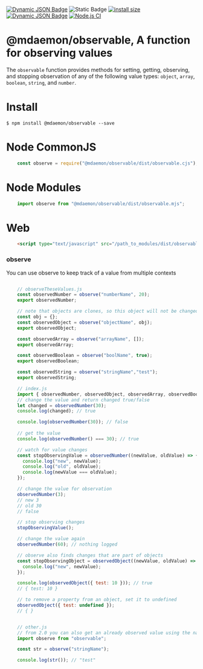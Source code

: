 [![Dynamic JSON Badge](https://img.shields.io/badge/dynamic/json?url=https%3A%2F%2Fraw.githubusercontent.com%2Fmdaemon-technologies%2Fobservable%2Fmaster%2Fpackage.json&query=%24.version&prefix=v&label=npm&color=blue)](https://www.npmjs.com/package/@mdaemon/observable) ![Static Badge](https://img.shields.io/badge/node-v16%2B-blue?style=flat&label=node&color=blue)
 [![install size](https://packagephobia.com/badge?p=@mdaemon/observable)](https://packagephobia.com/result?p=@mdaemon/observable) [![Dynamic JSON Badge](https://img.shields.io/badge/dynamic/json?url=https%3A%2F%2Fraw.githubusercontent.com%2Fmdaemon-technologies%2Fobservable%2Fmaster%2Fpackage.json&query=%24.license&prefix=v&label=license&color=green)](https://github.com/mdaemon-technologies/observable/blob/master/LICENSE) [![Node.js CI](https://github.com/mdaemon-technologies/observable/actions/workflows/node.js.yml/badge.svg)](https://github.com/mdaemon-technologies/observable/actions/workflows/node.js.yml)

# @mdaemon/observable, A function for observing values

The `observable` function provides methods for setting, getting, observing, and stopping observation of any of the following value types: `object`, `array`, `boolean`, `string`, and `number`.

# Install #

    $ npm install @mdaemon/observable --save

# Node CommonJS #
```javascript
    const observe = require("@mdaemon/observable/dist/observable.cjs");
```

# Node Modules #
```javascript
    import observe from "@mdaemon/observable/dist/observable.mjs";
```

# Web #
```HTML
    <script type="text/javascript" src="/path_to_modules/dist/observable.umd.js">
```

### observe ###

You can use observe to keep track of a value from multiple contexts
```javascript

    // observeTheseValues.js
    const observedNumber = observe("numberName", 20);
    export observedNumber;

    // note that objects are clones, so this object will not be changed by changes to the observedObject
    const obj = {};
    const observedObject = observe("objectName", obj);
    export observedObject;

    const observedArray = observe("arrayName", []);
    export observedArray;

    const observedBoolean = observe("boolName", true);
    export observedBoolean;

    const observedString = observe("stringName","test");
    export observedString;

    // index.js
    import { observedNumber, observedObject, observedArray, observedBoolean, observedString } from "observeTheseValues.js";
    // change the value and return changed true/false
    let changed = observedNumber(30);
    console.log(changed); // true

    console.log(observedNumber(30)); // false
    
    // get the value
    console.log(observedNumber() === 30); // true

    // watch for value changes
    const stopObservingValue = observedNumber((newValue, oldValue) => {
      console.log("new", newValue);
      console.log("old", oldValue);
      console.log(newValue === oldValue);
    });

    // change the value for observation
    observedNumber(3);
    // new 3
    // old 30
    // false

    // stop observing changes
    stopObservingValue();

    // change the value again
    observedNumber(60); // nothing logged

    // observe also finds changes that are part of objects
    const stopObservingObject = observedObject((newValue, oldValue) => {
      console.log("new", newValue);
    });

    console.log(observedObject({ test: 10 })); // true
    // { test: 10 }

    // to remove a property from an object, set it to undefined
    observedObject({ test: undefined });
    // { }


    // other.js
    // from 2.0 you can also get an already observed value using the name of the value passed to the original
    import observe from "observable";

    const str = observe("stringName");

    console.log(str()); // "test"
    
```
